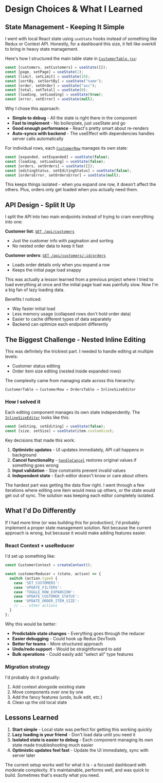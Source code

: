 # Design Choices & What I Learned

## State Management - Keeping It Simple

I went with local React state using `useState` hooks instead of something like Redux or Context API. Honestly, for a dashboard this size, it felt like overkill to bring in heavy state management.

Here's how I structured the main table state in [`CustomerTable.jsx`](frontend/src/app/components/CustomerTable.jsx:23-30):

```javascript
const [customers, setCustomers] = useState([]);
const [page, setPage] = useState(1);
const [limit, setLimit] = useState(10);
const [sortBy, setSortBy] = useState("name");
const [order, setOrder] = useState("asc");
const [total, setTotal] = useState(0);
const [loading, setLoading] = useState(true);
const [error, setError] = useState(null);
```

Why I chose this approach:
- **Simple to debug** - All the state is right there in the component
- **Fast to implement** - No boilerplate, just useState and go
- **Good enough performance** - React's pretty smart about re-renders
- **Auto-syncs with backend** - The useEffect with dependencies handles server calls automatically

For individual rows, each [`CustomerRow`](frontend/src/app/components/CustomerRow.jsx:21-26) manages its own state:

```javascript
const [expanded, setExpanded] = useState(false);
const [loading, setLoading] = useState(false);
const [orders, setOrders] = useState([]);
const [editingStatus, setEditingStatus] = useState(false);
const [ordersError, setOrdersError] = useState(null);
```

This keeps things isolated - when you expand one row, it doesn't affect the others. Plus, orders only get loaded when you actually need them.

## API Design - Split It Up

I split the API into two main endpoints instead of trying to cram everything into one:

**Customer list**: [`GET /api/customers`](backend/routes/customers.js:6-25)
- Just the customer info with pagination and sorting
- No nested order data to keep it fast

**Customer orders**: [`GET /api/customers/:id/orders`](backend/routes/customers.js:27-32)
- Loads order details only when you expand a row
- Keeps the initial page load snappy

This was actually a lesson learned from a previous project where I tried to load everything at once and the initial page load was painfully slow. Now I'm a big fan of lazy loading data.

Benefits I noticed:
- Way faster initial load
- Less memory usage (collapsed rows don't hold order data)
- Easier to cache different types of data separately
- Backend can optimize each endpoint differently

## The Biggest Challenge - Nested Inline Editing

This was definitely the trickiest part. I needed to handle editing at multiple levels:
- Customer status editing
- Order item size editing (nested inside expanded rows)

The complexity came from managing state across this hierarchy:
```
CustomerTable → CustomerRow → OrdersTable → InlineSizeEditor
```

### How I solved it

Each editing component manages its own state independently. The [`InlineSizeEditor`](frontend/src/app/components/InlineSizeEditor.jsx:13-14) looks like this:

```javascript
const [editing, setEditing] = useState(false);
const [size, setSize] = useState(item.customSize);
```

Key decisions that made this work:
1. **Optimistic updates** - UI updates immediately, API call happens in background
2. **Cancel functionality** - [`handleCancel`](frontend/src/app/components/InlineSizeEditor.jsx:29-32) restores original values if something goes wrong
3. **Input validation** - Size constraints prevent invalid values
4. **Independent state** - Each editor doesn't know or care about others

The hardest part was getting the data flow right. I went through a few iterations where editing one item would mess up others, or the state would get out of sync. The solution was keeping each editor completely isolated.

## What I'd Do Differently

If I had more time (or was building this for production), I'd probably implement a proper state management solution. Not because the current approach is wrong, but because it would make adding features easier.

### React Context + useReducer

I'd set up something like:

```javascript
const CustomerContext = createContext();

const customerReducer = (state, action) => {
  switch (action.type) {
    case 'SET_CUSTOMERS':
    case 'UPDATE_FILTERS':
    case 'TOGGLE_ROW_EXPANSION':
    case 'UPDATE_CUSTOMER_STATUS':
    case 'UPDATE_ORDER_ITEM_SIZE':
    // ... other actions
  }
};
```

Why this would be better:
- **Predictable state changes** - Everything goes through the reducer
- **Easier debugging** - Could hook up Redux DevTools
- **Better for teams** - More structured approach
- **Undo/redo support** - Would be straightforward to add
- **Bulk operations** - Could easily add "select all" type features

### Migration strategy

I'd probably do it gradually:
1. Add context alongside existing state
2. Move components over one by one
3. Add the fancy features (undo, bulk edit, etc.)
4. Clean up the old local state

## Lessons Learned

1. **Start simple** - Local state was perfect for getting this working quickly
2. **Lazy loading is your friend** - Don't load data until you need it
3. **Isolated state is easier to debug** - Each component managing its own state made troubleshooting much easier
4. **Optimistic updates feel fast** - Update the UI immediately, sync with server later

The current setup works well for what it is - a focused dashboard with moderate complexity. It's maintainable, performs well, and was quick to build. Sometimes that's exactly what you need.
